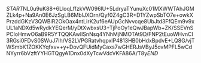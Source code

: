 $START$NL0u9uK88+6LloqLffzkVW096lU+5LdryaTYunuXc01MXWWTAhJGMZLk4p+Na9An0E6JzSgLB6MblJXOrn/Qyf0Z4gC3R+D1YZwpSbTO7e+owkXPrzddGKzV3QWBiR2OkOax4ntLirK2uf6eAUpGcNvvcqe8UbJtd3FfQEm9v9xUL1aNDXd5wRydkYEQerM/yDtXwbxsU3+TjPoOy1eQwJBapWb+ZK/SSEVnSPCIoHmwO6aB9R5YTQQKAwIlSnNsq4YNhMjNMOTAt9D/FNP2tEuoWHvnCI3RGsi0FDvS0SWuJ7Ih/VS2LVPGRatvhqpxlP4813HB0bHdxBpdvE+LQ8G/vjTWSmbK1ZOKKYqfxv++y+DovQFUidMyCaxs7wGHERJsVByJ5ovMPFL5wCdNYyrr6bVzftYYHGTQgyA1Dnx0dXyTcwVdcVKFA86A/T8y$END$